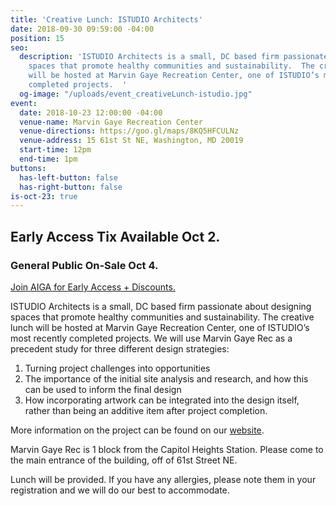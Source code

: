 ```yaml
---
title: 'Creative Lunch: ISTUDIO Architects'
date: 2018-09-30 09:59:00 -04:00
position: 15
seo:
  description: 'ISTUDIO Architects is a small, DC based firm passionate about designing
    spaces that promote healthy communities and sustainability.  The creative lunch
    will be hosted at Marvin Gaye Recreation Center, one of ISTUDIO’s most recently
    completed projects.  '
  og-image: "/uploads/event_creativeLunch-istudio.jpg"
event:
  date: 2018-10-23 12:00:00 -04:00
  venue-name: Marvin Gaye Recreation Center
  venue-directions: https://goo.gl/maps/8KQ5HFCULNz
  venue-address: 15 61st St NE, Washington, MD 20019
  start-time: 12pm
  end-time: 1pm
buttons:
  has-left-button: false
  has-right-button: false
is-oct-23: true
---
```


## Early Access Tix Available Oct 2. 
### General Public On-Sale Oct 4.
[Join AIGA for Early Access + Discounts.](http://dc.aiga.org/membership/membership-rates/)


ISTUDIO Architects is a small, DC based firm passionate about designing spaces that promote healthy communities and sustainability.  The creative lunch will be hosted at Marvin Gaye Recreation Center, one of ISTUDIO’s most recently completed projects.  We will use Marvin Gaye Rec as a precedent study for three different design strategies:

1. Turning project challenges into opportunities
1. The importance of the initial site analysis and research, and how this can be used to inform the final design
1. How incorporating artwork can be integrated into the design itself, rather than being an additive item after project completion.

More information on the project can be found on our [website](https://istudioarchitects.com/portfolio/marvin-gaye-recreation-center).
 
Marvin Gaye Rec is 1 block from the Capitol Heights Station.  Please come to the main entrance of the building, off of 61st Street NE.

Lunch will be provided. If you have any allergies, please note them in your registration and we will do our best to accommodate. 
